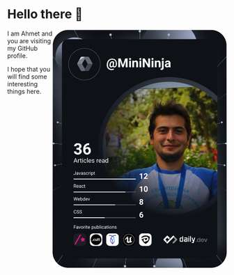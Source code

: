 # Hello there 👋

<div align="left">
  <a href="https://app.daily.dev/MiniNinja" target="_blank">
    <img 
      src="https://github.com/ahmet-ustun/ahmet-ustun/blob/main/devcard.svg" 
      width="400"
      align="right"
      alt="Ahmet Ustun's Dev Card"
     />
  </a>
</div>

I am Ahmet and you are visiting my GitHub profile.

I hope that you will find some interesting things here.
